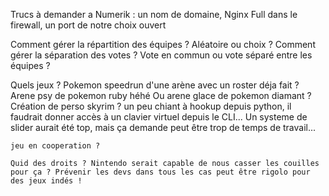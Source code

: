 Trucs à demander a Numerik : un nom de domaine, Nginx Full dans le firewall, un port de notre choix ouvert


Comment gérer la répartition des équipes ?
	Aléatoire ou choix ?
	Comment gérer la séparation des votes ? Vote en commun ou vote séparé entre les équipes ?
	

Quels jeux ?
	Pokemon speedrun d'une arène avec un roster déja fait ?
	Arene psy de pokemon ruby héhé
	Ou arene glace de pokemon diamant ?
	Création de perso skyrim ? un peu chiant à hookup depuis python, il faudrait donner accès à un clavier virtuel depuis le CLI... Un systeme de slider aurait été top, mais ça demande peut être trop de temps de travail...
	
	jeu en cooperation ?
	
	Quid des droits ? Nintendo serait capable de nous casser les couilles pour ça ? Prévenir les devs dans tous les cas peut être rigolo pour des jeux indés !
